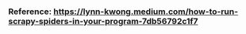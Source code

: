 ### Reference: https://lynn-kwong.medium.com/how-to-run-scrapy-spiders-in-your-program-7db56792c1f7
